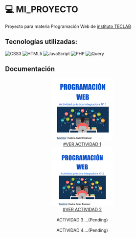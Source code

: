 # 💻 MI_PROYECTO
Proyecto para materia Programación Web de <a href="https://www.teclab.edu.ar/">instituto TECLAB</a>
## Tecnologías utilizadas:
![CSS3](https://img.shields.io/badge/css3-%231572B6.svg?style=for-the-badge&logo=css3&logoColor=white) ![HTML5](https://img.shields.io/badge/html5-%23E34F26.svg?style=for-the-badge&logo=html5&logoColor=white) ![JavaScript](https://img.shields.io/badge/javascript-%23323330.svg?style=for-the-badge&logo=javascript&logoColor=%23F7DF1E) ![PHP](https://img.shields.io/badge/php-%23777BB4.svg?style=for-the-badge&logo=php&logoColor=white) ![jQuery](https://img.shields.io/badge/jquery-%230769AD.svg?style=for-the-badge&logo=jquery&logoColor=white)
<br>
## Documentación
<div align="center">
<a href="https://drive.google.com/file/d/1tgmHo3C_tU4ZwqXIH0L-f3_8R3eL8fED/view?usp=sharing"><img width="200px" src="./assets/img/API1.PNG"/><br>#VER ACTIVIDAD 1</a>
<br>
<a href="https://drive.google.com/file/d/16g38wzA8Htz1KAso53TMbG1kxJ3Te2Lb/view?usp=sharing"><img width="200px" src="./assets/img/API2.PNG"/><br>#VER ACTIVIDAD 2</a>
<br>
<br>
ACTIVIDAD 3....(Pending)
<br>
<br>
ACTIVIDAD 4....(Pending)
</div>
